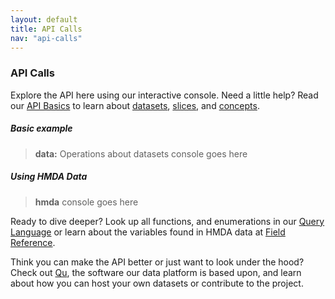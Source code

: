 ```yaml
---
layout: default
title: API Calls
nav: "api-calls"
---
```


### API Calls

Explore the API here using our interactive console. Need a little help? Read our [API Basics]() to learn about [datasets](), [slices](), and [concepts](). 

##### Basic example

>**data:** Operations about datasets console goes here

##### Using HMDA Data

> **hmda** console goes here

Ready to dive deeper? Look up all functions, and enumerations in our [Query Language]() or 
learn about the variables found in HMDA data at [Field Reference](). 

Think you can make the API better or just want to look under the hood? Check out [<span class="qute">Qu</span>](http://cfpg.github.io/qu), the software our data platform is based upon, and learn about how you can host your own datasets or contribute to the project.